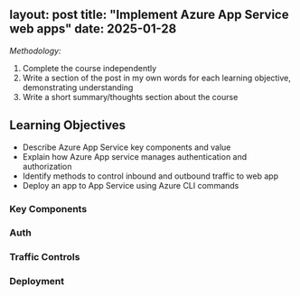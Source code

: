 layout: post
title: "Implement Azure App Service web apps"
date: 2025-01-28
---

*Methodology:*
1. Complete the course independently
2. Write a section of the post in my own words for each learning objective, demonstrating understanding
3. Write a short summary/thoughts section about the course

## Learning Objectives

- Describe Azure App Service key components and value
- Explain how Azure App service manages authentication and authorization
- Identify methods to control inbound and outbound traffic to web app
- Deploy an app to App Service using Azure CLI commands

### Key Components

### Auth

### Traffic Controls

### Deployment